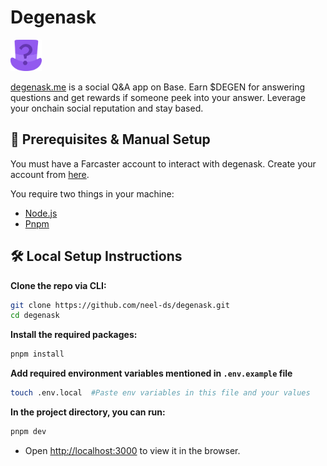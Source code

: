 # Degenask

<img alt="Degenask" src="public/degenask.png"  width="50" height="50"/>

[degenask.me](https://degenask.me) is a social Q&A app on Base. Earn $DEGEN for answering questions and get rewards if someone peek into your answer. Leverage your onchain social reputation and stay based.

## 🎒 Prerequisites & Manual Setup

You must have a Farcaster account to interact with degenask. Create your account from [here](https://warpcast.com).

You require two things in your machine:

- [Node.js](https://nodejs.org/en/download/)
- [Pnpm](https://pnpm.io/installation)

## 🛠️ Local Setup Instructions

**Clone the repo via CLI:**

```sh
git clone https://github.com/neel-ds/degenask.git
cd degenask
```

**Install the required packages:**

```sh
pnpm install
```

**Add required environment variables mentioned in `.env.example` file**

```sh
touch .env.local  #Paste env variables in this file and your values
```

**In the project directory, you can run:**

```sh
pnpm dev
```

- Open [http://localhost:3000](http://localhost:3000) to view it in the browser.
